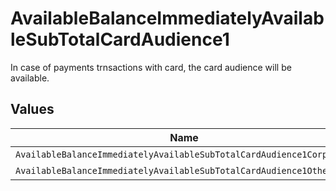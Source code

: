 # AvailableBalanceImmediatelyAvailableSubTotalCardAudience1

In case of payments trnsactions with card, the card audience will be available.


## Values

| Name                                                                 | Value                                                                |
| -------------------------------------------------------------------- | -------------------------------------------------------------------- |
| `AvailableBalanceImmediatelyAvailableSubTotalCardAudience1Corporate` | corporate                                                            |
| `AvailableBalanceImmediatelyAvailableSubTotalCardAudience1Other`     | other                                                                |